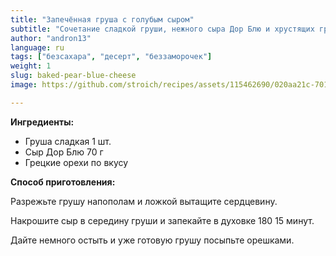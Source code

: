 ```yaml
---
title: "Запечённая груша с голубым сыром"
subtitle: "Сочетание сладкой груши, нежного сыра Дор Блю и хрустящих грецких орехов в уютном десерте."
author: "andron13"
language: ru
tags: ["безсахара", "десерт", "беззаморочек"]
weight: 1
slug: baked-pear-blue-cheese
image: https://github.com/stroich/recipes/assets/115462690/020aa21c-7010-4569-8efa-7d4da532d460

---
```


**Ингредиенты:**

* Груша сладкая 1 шт.
* Сыр Дор Блю 70 г
* Грецкие орехи по вкусу


**Способ приготовления:**

Разрежьте грушу напополам и ложкой вытащите сердцевину.

Накрошите сыр в середину груши и запекайте в духовке 180 15 минут.

Дайте немного остыть и уже готовую грушу посыпьте орешками.


